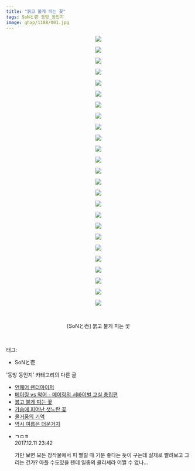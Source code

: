 ```yaml
---
title: "붉고 불게 피는 꽃"
tags: SoNと壱 동방_동인지
image: ghap/1188/001.jpg
---
```

<div class="article">
<p style="text-align: center; clear: none; float: none;"><img src="{{ site.nasurl }}/ghap/1188/001.jpg"/></p>
<p style="text-align: center; clear: none; float: none;"><img src="{{ site.nasurl }}/ghap/1188/002.jpg"/></p>
<p style="text-align: center; clear: none; float: none;"><img src="{{ site.nasurl }}/ghap/1188/003.jpg"/></p>
<p style="text-align: center; clear: none; float: none;"><img src="{{ site.nasurl }}/ghap/1188/004.jpg"/></p>
<p style="text-align: center; clear: none; float: none;"><img src="{{ site.nasurl }}/ghap/1188/005.jpg"/></p>
<p style="text-align: center; clear: none; float: none;"><img src="{{ site.nasurl }}/ghap/1188/006.jpg"/></p>
<p style="text-align: center; clear: none; float: none;"><img src="{{ site.nasurl }}/ghap/1188/007.jpg"/></p>
<p style="text-align: center; clear: none; float: none;"><img src="{{ site.nasurl }}/ghap/1188/008.jpg"/></p>
<p style="text-align: center; clear: none; float: none;"><img src="{{ site.nasurl }}/ghap/1188/009.jpg"/></p>
<p style="text-align: center; clear: none; float: none;"><img src="{{ site.nasurl }}/ghap/1188/010.jpg"/></p>
<p style="text-align: center; clear: none; float: none;"><img src="{{ site.nasurl }}/ghap/1188/011.jpg"/></p>
<p style="text-align: center; clear: none; float: none;"><img src="{{ site.nasurl }}/ghap/1188/012.jpg"/></p>
<p style="text-align: center; clear: none; float: none;"><img src="{{ site.nasurl }}/ghap/1188/013.jpg"/></p>
<p style="text-align: center; clear: none; float: none;"><img src="{{ site.nasurl }}/ghap/1188/014.jpg"/></p>
<p style="text-align: center; clear: none; float: none;"><img src="{{ site.nasurl }}/ghap/1188/015.jpg"/></p>
<p style="text-align: center; clear: none; float: none;"><img src="{{ site.nasurl }}/ghap/1188/016.jpg"/></p>
<p style="text-align: center; clear: none; float: none;"><img src="{{ site.nasurl }}/ghap/1188/017.jpg"/></p>
<p style="text-align: center; clear: none; float: none;"><img src="{{ site.nasurl }}/ghap/1188/018.jpg"/></p>
<p style="text-align: center; clear: none; float: none;"><img src="{{ site.nasurl }}/ghap/1188/019.jpg"/></p>
<p style="text-align: center; clear: none; float: none;"><img src="{{ site.nasurl }}/ghap/1188/020.jpg"/></p>
<p style="text-align: center; clear: none; float: none;"><img src="{{ site.nasurl }}/ghap/1188/021.jpg"/></p>
<p style="text-align: center; clear: none; float: none;"><img src="{{ site.nasurl }}/ghap/1188/022.jpg"/></p>
<p style="text-align: center; clear: none; float: none;"><img src="{{ site.nasurl }}/ghap/1188/023.jpg"/></p>
<p style="text-align: center; clear: none; float: none;"><img src="{{ site.nasurl }}/ghap/1188/024.jpg"/></p>
<p style="text-align: center; clear: none; float: none;"><img src="{{ site.nasurl }}/ghap/1188/025.jpg"/></p>
<p style="text-align: center; clear: none; float: none;"><br/></p>
<p style="text-align: center; clear: none; float: none;">[SoNと壱] 붉고 불게 피는 꽃</p>
<p><br/></p>
</div><div class="tagTrail">
<p>태그: </p>
<ul>
<li>SoNと壱</li>
</ul>
</div><div class="another">
<p>'동방 동인지' 카테고리의 다른 글</p>
<ul>
<li><a href="/2016-07-28-ghap_1190">언페어 렌더마이저</a></li>
<li><a href="/2016-07-28-ghap_1189">메이링 vs 악어 - 메이링의 서바이벌 교실 총집편</a></li>
<li><a href="/2016-07-28-ghap_1188">붉고 불게 피는 꽃</a></li>
<li><a href="/2016-07-28-ghap_1187">가슴에 피어난 샛노란 꽃</a></li>
<li><a href="/2016-07-28-ghap_1186">물거품의 기억</a></li>
<li><a href="/2016-07-28-ghap_1183">역시 여름은 더운거지</a></li>
</ul>
</div><div class="cb_module cb_fluid">
<div class="cb_wrt cb_profile">
<div class="comment">
<ul>
<li class="cb_thumb_off" id="comment15150006">
<div class="cb_comment_area">
<div class="cb_info_area">
<div class="cb_section">
<span class="cb_nick_name">ㄱㅁㅎ</span>
</div>
<div class="cb_section">
<span class="cb_date">2017.12.11 23:42 </span>
</div>
</div>
<div class="cb_dsc_comment">
<p class="cb_dsc">
											가만 보면 모든 창작물에서 피 빨릴 때 기분 좋다는 듯이 구는데 실제로 빨려보고 그리는 건가? 아플 수도있을 텐데 일종의 클리셰라 어쩔 수 없나...
										</p>
</div>
</div></li>
</ul>
</div>
</div><!-- commentList close -->
</div>
<br/>
<p id="refer"></p>
<br/>
